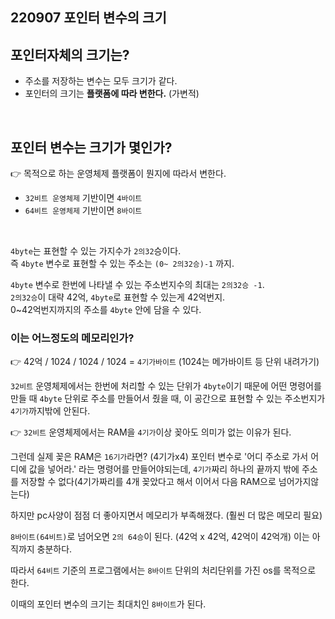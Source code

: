 ## 220907 포인터 변수의 크기

## 포인터자체의 크기는?
* 주소를 저장하는 변수는 모두 크기가 같다.  
* 포인터의 크기는 **플랫폼에 따라 변한다.** (가변적)  

<br/> 

## 포인터 변수는 크기가 몇인가?
👉 목적으로 하는 운영체제 플랫폼이 뭔지에 따라서 변한다.   
* `32비트 운영체제` 기반이면 `4바이트`  
* `64비트 운영체제` 기반이면 `8바이트`  
 
<br/> 

`4byte`는 표현할 수 있는 가지수가 `2의32`승이다.  
즉 `4byte` 변수로 표현할 수 있는 주소는 `(0~ 2의32승)-1` 까지.

`4byte` 변수로 한번에 나타낼 수 있는 주소번지수의 최대는 `2의32승 -1`.  
`2의32승`이 대략 42억, `4byte`로 표현할 수 있는게 42억번지.  
0~42억번지까지의 주소를 `4byte` 안에 담을 수 있다.

### 이는 어느정도의 메모리인가?  
👉 42억 / 1024 / 1024 / 1024 = `4기가바이트` (1024는 메가바이트 등 단위 내려가기)

`32비트` 운영체제에서는 한번에 처리할 수 있는 단위가 `4byte`이기 때문에 어떤 명령어를 만들 때 `4byte` 단위로 주소를 만들어서 줬을 때, 이 공간으로 표현할 수 있는 주소번지가 `4기가`까지밖에 안된다. 

👉 `32비트` 운영체제에서는 RAM을 `4기가`이상 꽂아도 의미가 없는 이유가 된다.

그런데 실제 꽂은 RAM은 `16기가`라면? (4기가x4) 포인터 변수로 '어디 주소로 가서 어디에 값을 넣어라.' 라는 명령어를 만들어야되는데, `4기가`짜리 하나의 끝까지 밖에 주소를 저장할 수 없다(4기가짜리를 4개 꽂았다고 해서 이어서 다음 RAM으로 넘어가지않는다)

하지만 pc사양이 점점 더 좋아지면서 메모리가 부족해졌다. (훨씬 더 많은 메모리 필요)

 
`8바이트(64비트)`로 넘어오면 `2의 64승`이 된다. (42억 x 42억, 42억이 42억개) 이는 아직까지 충분하다.

따라서 `64비트` 기준의 프로그램에서는 `8바이트` 단위의 처리단위를 가진 os를 목적으로 한다.

이때의 포인터 변수의 크기는 최대치인 `8바이트`가 된다.


